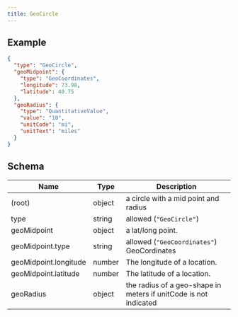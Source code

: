 ```yaml
---
title: GeoCircle
---
```

## Example



```json
{
  "type": "GeoCircle",
  "geoMidpoint": {
    "type": "GeoCoordinates",
    "longitude": 73.98,
    "latitude": 40.75
  },
  "geoRadius": {
    "type": "QuantitativeValue",
    "value": "10",
    "unitCode": "mi",
    "unitText": "miles"
  }
}
```
## Schema

| Name | Type | Description |
|---|---|---|
| (root) | object | a circle with a mid point and radius |
| type | string | allowed (`"GeoCircle"`)  |
| geoMidpoint | object | a lat/long point. |
| geoMidpoint.type | string | allowed (`"GeoCoordinates"`) GeoCordinates |
| geoMidpoint.longitude | number | The longitude of a location. |
| geoMidpoint.latitude | number | The latitude of a location. |
| geoRadius | object | the radius of a geo-shape in meters if unitCode is not indicated |

